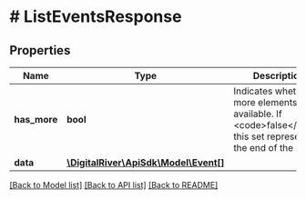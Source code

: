 # # ListEventsResponse

## Properties

Name | Type | Description | Notes
------------ | ------------- | ------------- | -------------
**has_more** | **bool** | Indicates whether more elements are available. If &lt;code&gt;false&lt;/code&gt; this set represents the end of the list. | [optional]
**data** | [**\DigitalRiver\ApiSdk\Model\Event[]**](Event.md) |  | [optional]

[[Back to Model list]](../../README.md#models) [[Back to API list]](../../README.md#endpoints) [[Back to README]](../../README.md)
